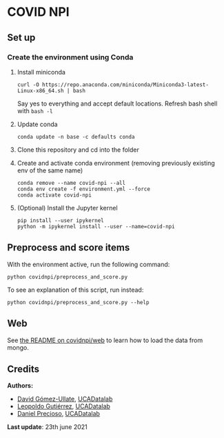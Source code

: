 # COVID NPI

## Set up
### Create the environment using Conda

  1. Install miniconda
     
     ```
     curl -O https://repo.anaconda.com/miniconda/Miniconda3-latest-Linux-x86_64.sh | bash
     ```

     Say yes to everything and accept default locations. Refresh bash shell with `bash -l`

  2. Update conda
     
      ```
      conda update -n base -c defaults conda
      ```

  3. Clone this repository and cd into the folder

  4. Create and activate conda environment (removing previously existing env of the same name)
     
       ```
       conda remove --name covid-npi --all
       conda env create -f environment.yml --force
       conda activate covid-npi

  5. (Optional) Install the Jupyter kernel
       ```
       pip install --user ipykernel
       python -m ipykernel install --user --name=covid-npi
       ```

## Preprocess and score items

With the environment active, run the following command:

```
python covidnpi/preprocess_and_score.py
```

To see an explanation of this script, run instead:

```
python covidnpi/preprocess_and_score.py --help
```

## Web

See [the README on covidnpi/web](covidnpi/web) to learn how to load the data from mongo.


## Credits

**Authors:**
- [David Gómez-Ullate](https://github.com/dgullate), [UCADatalab](http://datalab.uca.es/)
- [Leopoldo Gutiérrez](https://github.com/leoguga), [UCADatalab](http://datalab.uca.es/)
- [Daniel Precioso](https://github.com/daniprec), [UCADatalab](http://datalab.uca.es/)
             
**Last update**: 23th june 2021